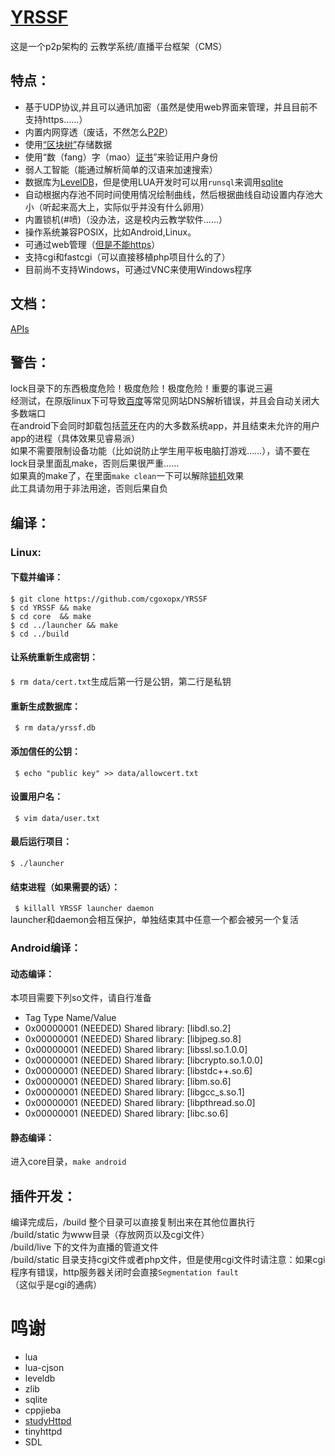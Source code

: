 # [YRSSF](https://github.com/cgoxopx/YRSSF)  #
这是一个p2p架构的 云教学系统/直播平台框架（CMS）  
## 特点： ##
*  基于UDP协议,并且可以通讯加密（虽然是使用web界面来管理，并且目前不支持https……）  
*  内置内网穿透（废话，不然怎么<u>P2P</u>）  
*  使用<u>“区块树”</u>存储数据  
*  使用“数（fang）字（mao）<u>证书</u>”来验证用户身份  
*  弱人工智能（能通过解析简单的汉语来加速搜索）  
*  数据库为<u>LevelDB</u>，但是使用LUA开发时可以用`runsql`来调用<u>sqlite</u>  
*  自动根据内存池不同时间使用情况绘制曲线，然后根据曲线自动设置内存池大小（听起来高大上，实际似乎并没有什么卵用）  
*  内置锁机(#喷)（没办法，这是校内云教学软件……）  
*  操作系统兼容POSIX，比如Android,Linux。  
*  可通过web管理（<u>但是不能https</u>）  
*  支持cgi和fastcgi（可以直接移植php项目什么的了）  
*  目前尚不支持Windows，可通过VNC来使用Windows程序  
## 文档：  ##
[APIs](build)  
## 警告：  ##
lock目录下的东西极度危险！极度危险！极度危险！重要的事说三遍  
经测试，在原版linux下可导致[百度](https://www.baidu.com)等常见网站DNS解析错误，并且会自动关闭大多数端口  
在android下会同时卸载包括<u>蓝牙</u>在内的大多数系统app，并且结束未允许的用户app的进程（具体效果见睿易派）  
如果不需要限制设备功能（比如说防止学生用平板电脑打游戏……），请不要在lock目录里面乱make，否则后果很严重……  
如果真的make了，在里面`make clean`一下可以解除<u>锁机</u>效果  
此工具请勿用于非法用途，否则后果自负  
## 编译： ##
### Linux: ###
#### 下载并编译：  
` $ git clone https://github.com/cgoxopx/YRSSF `  
` $ cd YRSSF && make `  
` $ cd core  && make `  
` $ cd ../launcher && make `  
` $ cd ../build `  
#### 让系统重新生成密钥：  
` $ rm data/cert.txt `生成后第一行是公钥，第二行是私钥  
#### 重新生成数据库：  
` $ rm data/yrssf.db`  
#### 添加信任的公钥：  
` $ echo "public key" >> data/allowcert.txt`  
#### 设置用户名：  
` $ vim data/user.txt`  
#### 最后运行项目：  
` $ ./launcher `  
#### 结束进程（如果需要的话）：  
` $ killall YRSSF launcher daemon`  
launcher和daemon会相互保护，单独结束其中任意一个都会被另一个复活  
### Android编译： ###
#### 动态编译： ####
本项目需要下列so文件，请自行准备  
*   Tag        Type                         Name/Value
*  0x00000001 (NEEDED)                     Shared library: [libdl.so.2]
*  0x00000001 (NEEDED)                     Shared library: [libjpeg.so.8]
*  0x00000001 (NEEDED)                     Shared library: [libssl.so.1.0.0]
*  0x00000001 (NEEDED)                     Shared library: [libcrypto.so.1.0.0]
*  0x00000001 (NEEDED)                     Shared library: [libstdc++.so.6]
*  0x00000001 (NEEDED)                     Shared library: [libm.so.6]
*  0x00000001 (NEEDED)                     Shared library: [libgcc_s.so.1]
*  0x00000001 (NEEDED)                     Shared library: [libpthread.so.0]
*  0x00000001 (NEEDED)                     Shared library: [libc.so.6]
#### 静态编译： ####
进入core目录，`make android`  
## 插件开发： ##
编译完成后，/build 整个目录可以直接复制出来在其他位置执行  
/build/static 为www目录（存放网页以及cgi文件）  
/build/live   下的文件为直播的管道文件  
/build/static 目录支持cgi文件或者php文件，但是使用cgi文件时请注意：如果cgi程序有错误，http服务器关闭时会直接`Segmentation fault`（这似乎是cgi的通病）  
# 鸣谢 # 
*  lua  
*  lua-cjson  
*  leveldb  
*  zlib  
*  sqlite  
*  cppjieba  
*  [studyHttpd](https://github.com/tw1996/studyHttpd)  
*  tinyhttpd  
*  SDL  
